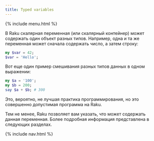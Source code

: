 ```yaml
---
title: Typed variables
---
```


{% include menu.html %}

В Raku скалярная переменная (или скалярный контейнер) может содержать один объект разных типов. Например, одна и та же переменная может сначала содержать число, а затем строку:

```raku
my $var = 42;
$var = 'Hello';
```

Вот еще один пример смешивания разных типов данных в одном выражении:

```raku
my $a = '100';
my $b = 200;
say $a + $b; # 300
```

Это, вероятно, не лучшая практика программирования, но это совершенно допустимая программа на Raku.

Тем не менее, Raku позволяет вам указать, что может содержать данная переменная. Более подробная информация представлена в следующих разделах.

{% include nav.html %}